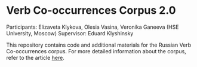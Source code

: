 # Verb Co-occurrences Corpus 2.0
Participants: Elizaveta Klykova, Olesia Vasina, Veronika Ganeeva (HSE University, Moscow)
Supervisor: Eduard Klyshinsky

This repository contains code and additional materials for the Russian Verb Co-occurrences corpus. For more detailed information about the corpus, refer to the article [here](https://drive.google.com/file/d/18szAB_rBRSbIdOAB29H8wAxLI885ZEoQ/view?usp=sharing).
